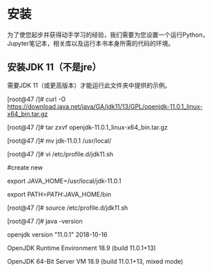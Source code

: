 # 安装

为了使您起步并获得动手学习的经验，我们需要为您设置一个运行Python，Jupyter笔记本，相关库以及运行本书本身所需的代码的环境。

## 安装JDK 11（不是jre）

需要JDK 11（或更高版本）才能运行此文件夹中提供的示例。

[root@47 /]# curl -O https://download.java.net/java/GA/jdk11/13/GPL/openjdk-11.0.1_linux-x64_bin.tar.gz

[root@47 /]# tar zxvf openjdk-11.0.1_linux-x64_bin.tar.gz

[root@47 /]# mv jdk-11.0.1 /usr/local/

[root@47 /]# vi /etc/profile.d/jdk11.sh

#create new

export JAVA_HOME=/usr/local/jdk-11.0.1

export PATH=$PATH:$JAVA_HOME/bin

[root@47 /]# source /etc/profile.d/jdk11.sh

[root@47 /]# java -version

openjdk version "11.0.1" 2018-10-16

OpenJDK Runtime Environment 18.9 (build 11.0.1+13)

OpenJDK 64-Bit Server VM 18.9 (build 11.0.1+13, mixed mode)

